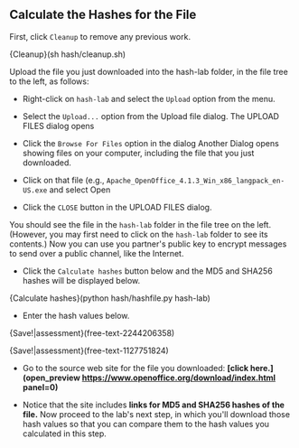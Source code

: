 
## Calculate the Hashes for the File 

First, click ```Cleanup``` to remove any previous work.

{Cleanup}(sh hash/cleanup.sh)

Upload the file you just downloaded into the hash-lab folder, in the file tree to the left, as follows:

 - Right-click on ```hash-lab``` and select the ```Upload``` option from the menu.
 
 - Select the ```Upload...``` option from the Upload file dialog. 
   The UPLOAD FILES dialog opens
 
 - Click the ```Browse For Files``` option in the dialog
   Another Dialog opens showing files on your computer, including the file that you just downloaded.
 
 - Click on that file (e.g., ```Apache_OpenOffice_4.1.3_Win_x86_langpack_en-US.exe``` and select Open

 - Click the ```CLOSE``` button in the UPLOAD FILES dialog.

You should see the file in the ```hash-lab``` folder in the file tree on the left. (However, you may first need to click on the ```hash-lab``` folder to see its contents.) Now you can use you partner's public key to encrypt messages to send over a public channel, like the Internet.

 - Click the ```Calculate hashes``` button below and the MD5 and SHA256 hashes will be displayed below.

{Calculate hashes}(python hash/hashfile.py hash-lab)

 - Enter the hash values below.
 
{Save!|assessment}(free-text-2244206358)

{Save!|assessment}(free-text-1127751824)


 - Go to the source web site for the file you downloaded: **[click here.](open_preview https://www.openoffice.org/download/index.html panel=0)** 

 - Notice that the site includes **links for MD5 and SHA256 hashes of the file.** Now proceed to the lab's next step, in which you'll download those hash values so that you can compare them to the hash values you calculated in this step.
